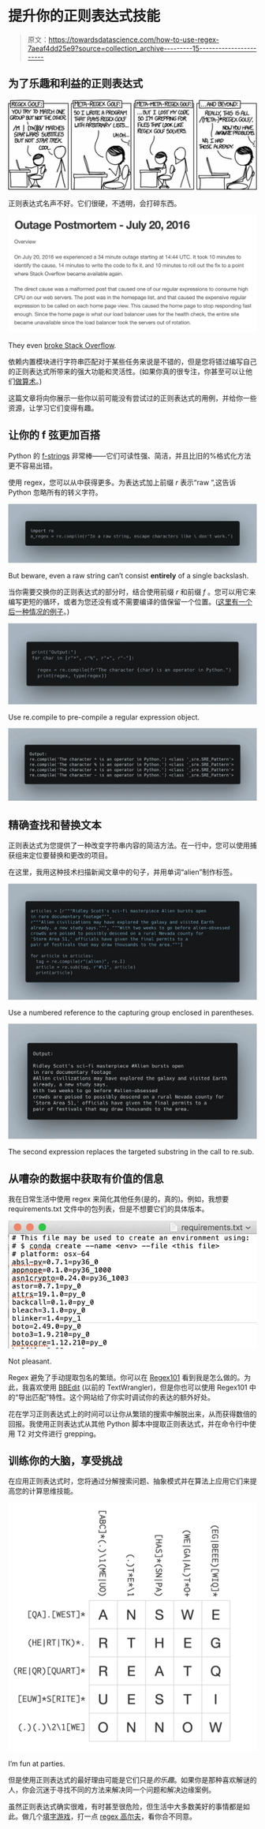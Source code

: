 # 提升你的正则表达式技能

> 原文：<https://towardsdatascience.com/how-to-use-regex-7aeaf4dd25e9?source=collection_archive---------15----------------------->

## 为了乐趣和利益的正则表达式

[![](img/b4f6bcb1fffc797512aebdc8c84a05aa.png)](https://xkcd.com/1313/)

正则表达式名声不好。它们很硬，不透明，会打碎东西。

![](img/f1e6c0c07f839a63963923df503261f0.png)

They even [broke Stack Overflow](https://stackstatus.net/post/147710624694/outage-postmortem-july-20-2016).

依赖内置模块进行字符串匹配对于某些任务来说是不错的，但是您将错过编写自己的正则表达式所带来的强大功能和灵活性。(如果你真的很专注，你甚至可以让他们[做算术](https://regex101.com/r/xF5sEs/1)。)

这篇文章将向你展示一些你以前可能没有尝试过的正则表达式的用例，并给你一些资源，让学习它们变得有趣。

## **让你的 f 弦更加百搭**

Python 的 [f-strings](https://realpython.com/python-f-strings/) 非常棒——它们可读性强、简洁，并且比旧的%格式化方法更不容易出错。

使用 regex，您可以从中获得更多。为表达式加上前缀 *r* 表示“raw ”,这告诉 Python 忽略所有的转义字符。

![](img/a83f41a51c428f2656502371373639c6.png)

But beware, even a raw string can’t consist **entirely** of a single backslash.

当你需要交换你的正则表达式的部分时，结合使用前缀 *r* 和前缀 *f* 。您可以用它来编写更短的循环，或者为您还没有或不需要编译的值保留一个位置。([这里有一个后一种情况的例子](https://nbviewer.jupyter.org/github/lorarjohns/Miniprojects/blob/master/notebooks/Python/Regex%20for%20Eric.ipynb)。)

![](img/611c3d8c5728a20b91d6b3249d69ebc0.png)

Use re.compile to pre-compile a regular expression object.

![](img/852af0ac05451fde9b2cedd244c4942b.png)

## 精确查找和替换文本

正则表达式为您提供了一种改变字符串内容的简洁方法。在一行中，您可以使用捕获组来定位要替换和更改的项目。

在这里，我用这种技术扫描新闻文章中的句子，并用单词“alien”制作标签。

![](img/03d7b313c6dd11d119d5694acbcde296.png)

Use a numbered reference to the capturing group enclosed in parentheses.

![](img/4a165e8f63b6d760d206be4e115254b6.png)

The second expression replaces the targeted substring in the call to re.sub.

## 从嘈杂的数据中获取有价值的信息

我在日常生活中使用 regex 来简化其他任务(是的，真的)。例如，我想要 requirements.txt 文件中的包列表，但是不想要它们的具体版本。

![](img/47a3a21eac3269433f2fc80e6e3cf641.png)

Not pleasant.

Regex 避免了手动提取包名的繁琐。你可以在 [Regex101](https://regex101.com/r/9r8tGT/2/) 看到我是怎么做的。为此，我喜欢使用 [BBEdit](https://www.barebones.com/products/bbedit/) (以前的 TextWrangler)，但是你也可以使用 Regex101 中的“导出匹配”特性。这个网站给了你实时调试你的表达的额外好处。

花在学习正则表达式上的时间可以让你从繁琐的搜索中解脱出来，从而获得数倍的回报。我使用正则表达式从其他 Python 脚本中提取正则表达式，并在命令行中使用 T2 对文件进行 grepping。

## 训练你的大脑，享受挑战

在应用正则表达式时，您将通过分解搜索问题、抽象模式并在算法上应用它们来提高您的计算思维技能。

[![](img/34ebfc825e4ed5e13500ecbe24a06ae3.png)](https://regexcrossword.com)

I’m fun at parties.

但是使用正则表达式的最好理由可能是它们只是*的乐趣*。如果你是那种喜欢解谜的人，你会沉迷于寻找不同的方法来解决同一个问题和解决边缘案例。

虽然正则表达式确实很难，有时甚至很危险，但生活中大多数美好的事情都是如此。做几个[填字游戏](https://regexcrossword.com)，打一点 [regex 高尔夫](https://nbviewer.jupyter.org/url/norvig.com/ipython/xkcd1313.ipynb)，看你合不同意。